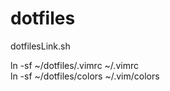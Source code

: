 # dotfiles
dotfilesLink.sh

ln -sf ~/dotfiles/.vimrc ~/.vimrc  
ln -sf ~/dotfiles/colors ~/.vim/colors
